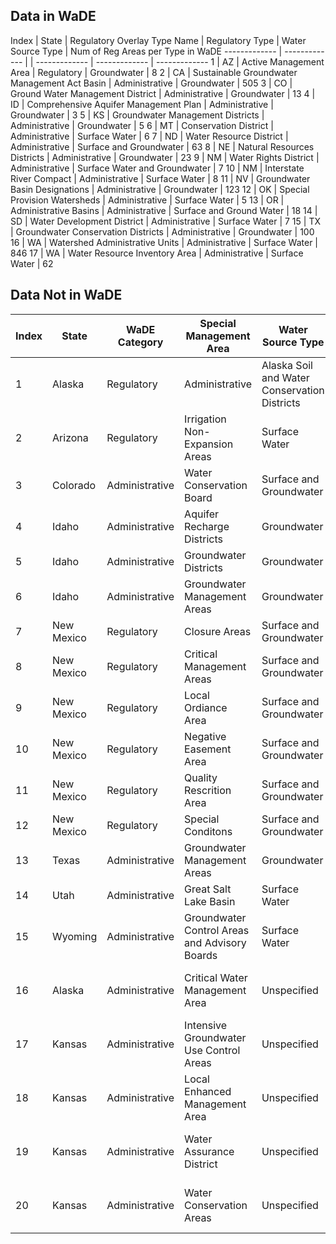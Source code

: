 ## Data in WaDE
Index	|	State	|	Regulatory Overlay Type Name	|	Regulatory Type	|	Water Source Type	|	Num of Reg Areas per Type in WaDE
-------------	|	-------------	|		|	-------------	|	-------------	|	-------------
1	|	AZ	|	Active Management Area	|	Regulatory	|	Groundwater	|	8
2	|	CA	|	Sustainable Groundwater Management Act Basin	|	Administrative	|	Groundwater	|	505
3	|	CO	|	Ground Water Management District	|	Administrative	|	Groundwater	|	13
4	|	ID	|	Comprehensive Aquifer Management Plan	|	Administrative	|	Groundwater	|	3
5	|	KS	|	Groundwater Management Districts	|	Administrative	|	Groundwater	|	5
6	|	MT	|	Conservation District	|	Administrative	|	Surface Water	|	6
7	|	ND	|	Water Resource District	|	Administrative	|	Surface and Groundwater	|	63
8	|	NE	|	Natural Resources Districts	|	Administrative	|	Groundwater	|	23
9	|	NM	|	Water Rights District	|	Administrative	|	Surface Water and Groundwater	|	7
10	|	NM	|	Interstate River Compact	|	Administrative	|	Surface Water	|	8
11	|	NV	|	Groundwater Basin Designations	|	Administrative	|	Groundwater	|	123
12	|	OK	|	Special Provision Watersheds	|	Administrative	|	Surface Water	|	5
13	|	OR	|	Administrative Basins	|	Administrative	|	Surface and Ground Water	|	18
14	|	SD	|	Water Development District	|	Administrative	|	Surface Water	|	7
15	|	TX	|	Groundwater Conservation Districts	|	Administrative	|	Groundwater	|	100
16	|	WA	|	Watershed Administrative Units	|	Administrative	|	Surface Water	|	846
17	|	WA	|	Water Resource Inventory Area	|	Administrative	|	Surface Water	|	62


## Data Not in WaDE
Index	|	State	|	WaDE Category	|	Special Management Area	|	Water Source Type	|	WaDE Mapping Status
-------------	|	-------------	|	-------------	|	-------------	|	-------------	|	-------------
1	|	Alaska	|	Regulatory	|	Administrative	|	Alaska Soil and Water Conservation Districts	|	To be imported
2	|	Arizona	|	Regulatory	|	Irrigation Non-Expansion Areas	|	Surface Water	|	To be imported
3	|	Colorado	|	Administrative	|	Water Conservation Board	|	Surface and Groundwater	|	To be imported
4	|	Idaho	|	Administrative	|	Aquifer Recharge Districts	|	Groundwater	|	To be imported
5	|	Idaho	|	Administrative	|	Groundwater Districts	|	Groundwater	|	To be imported
6	|	Idaho	|	Administrative	|	Groundwater Management Areas	|	Groundwater	|	To be imported
7	|	New Mexico	|	Regulatory	|	Closure Areas	|	Surface and Groundwater	|	To be imported
8	|	New Mexico	|	Regulatory	|	Critical Management Areas	|	Surface and Groundwater	|	To be imported
9	|	New Mexico	|	Regulatory	|	Local Ordiance Area	|	Surface and Groundwater	|	To be imported
10	|	New Mexico	|	Regulatory	|	Negative Easement Area	|	Surface and Groundwater	|	To be imported
11	|	New Mexico	|	Regulatory	|	Quality Rescrition Area	|	Surface and Groundwater	|	To be imported
12	|	New Mexico	|	Regulatory	|	Special Conditons	|	Surface and Groundwater	|	To be imported
13	|	Texas	|	Administrative	|	Groundwater Management Areas	|	Groundwater	|	To be imported
14	|	Utah	|	Administrative	|	Great Salt Lake Basin	|	Surface Water	|	To be imported
15	|	Wyoming	|	Administrative	|	Groundwater Control Areas and Advisory Boards	|	Surface Water	|	To be imported
16	|	Alaska	|	Administrative	|	Critical Water Management Area	|	Unspecified	|	Unavailable or identified incomplete
17	|	Kansas	|	Administrative	|	Intensive Groundwater Use Control Areas	|	Unspecified	|	Unavailable or identified incomplete
18	|	Kansas	|	Administrative	|	Local Enhanced Management Area	|	Unspecified	|	Unavailable or identified incomplete
19	|	Kansas	|	Administrative	|	Water Assurance District	|	Unspecified	|	Unavailable or identified incomplete
20	|	Kansas	|	Administrative	|	Water Conservation Areas	|	Unspecified	|	Unavailable or identified incomplete


